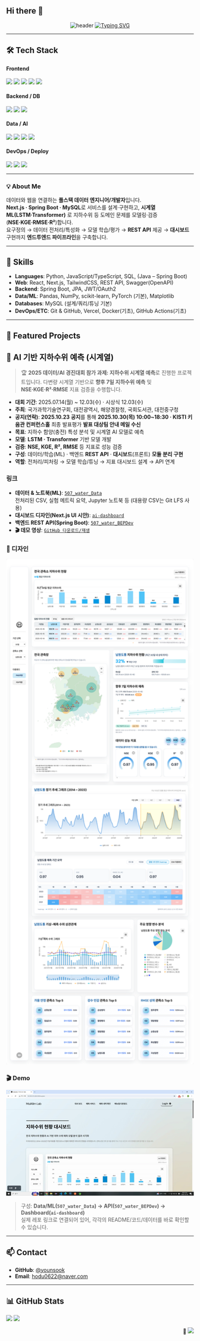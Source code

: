 ## Hi there 👋

<!--
**younsook/younsook** is a ✨ _special_ ✨ repository because its `README.md` (this file) appears on your GitHub profile.

Here are some ideas to get you started:

- 🔭 I’m currently working on ...
- 🌱 I’m currently learning ...
- 👯 I’m looking to collaborate on ...
- 🤔 I’m looking for help with ...
- 💬 Ask me about ...
- 📫 How to reach me: ...
- 😄 Pronouns: ...
- ⚡ Fun fact: ...
-->
<!-- 헤더 배너 -->
<p align="center">
  <img src="https://capsule-render.vercel.app/api?type=transparent&color=gradient&customColorList=0,2,2,5,30&height=150&section=header&text=Younsook's%20GitHub&fontSize=50&fontColor=5C5C5C&animation=fadeIn" alt="header" />
<!-- 타이핑 효과 - 위로 붙이기 위해 margin-top 사용 -->
  <a href="https://git.io/typing-svg" >
    <img src="https://readme-typing-svg.demolab.com/?lines=Data%20%26%20AI%20Enthusiast;Software%20Developer;I%20build%20useful%20web%20%26%20data%20products.&center=true&vCenter=true&pause=1200&size=24&font=Fira+Code&color=%230288D1" alt="Typing SVG" />
  </a>
</p>

---

## 🛠️ Tech Stack

#### Frontend
<p>
  <img src="https://img.shields.io/badge/HTML5-20232a.svg?style=for-the-badge&logo=html5&logoColor=E34F26" />
  <img src="https://img.shields.io/badge/CSS3-20232a.svg?style=for-the-badge&logo=css3&logoColor=1572B6" />
  <img src="https://img.shields.io/badge/JavaScript-20232a.svg?style=for-the-badge&logo=javascript&logoColor=F7DF1E" />
  <img src="https://img.shields.io/badge/React-20232a.svg?style=for-the-badge&logo=react&logoColor=61DAFB" />
  <img src="https://img.shields.io/badge/Next.js-20232a.svg?style=for-the-badge&logo=nextdotjs&logoColor=FFFFFF" />
</p>

#### Backend / DB
<p>
  <img src="https://img.shields.io/badge/Spring%20Boot-20232a.svg?style=for-the-badge&logo=springboot&logoColor=6DB33F" />
  <img src="https://img.shields.io/badge/MySQL-20232a.svg?style=for-the-badge&logo=mysql&logoColor=4479A1" />
  <img src="https://img.shields.io/badge/REST%20API-20232a.svg?style=for-the-badge&logo=swagger&logoColor=85EA2D" />
</p>

#### Data / AI
<p>
  <img src="https://img.shields.io/badge/Python-20232a.svg?style=for-the-badge&logo=python&logoColor=3776AB" />
  <img src="https://img.shields.io/badge/PyTorch-20232a.svg?style=for-the-badge&logo=pytorch&logoColor=EE4C2C" />
  <img src="https://img.shields.io/badge/scikit--learn-20232a.svg?style=for-the-badge&logo=scikitlearn&logoColor=F7931E" />
  <img src="https://img.shields.io/badge/Pandas-20232a.svg?style=for-the-badge&logo=pandas&logoColor=150458" />
</p>

#### DevOps / Deploy
<p>
  <img src="https://img.shields.io/badge/Docker-20232a.svg?style=for-the-badge&logo=docker&logoColor=2496ED" />
  <img src="https://img.shields.io/badge/Vercel-20232a.svg?style=for-the-badge&logo=vercel&logoColor=FFFFFF" />
  <img src="https://img.shields.io/badge/GitHub%20Actions-20232a.svg?style=for-the-badge&logo=githubactions&logoColor=2088FF" />
</p>



---

### 💡 About Me
데이터와 웹을 연결하는 **풀스택 데이터 엔지니어/개발자**입니다.  
**Next.js · Spring Boot · MySQL**로 서비스를 설계·구현하고, **시계열 ML(LSTM·Transformer)** 로 지하수위 등 도메인 문제를 모델링·검증(**NSE·KGE·RMSE·R²**)합니다.  
요구정의 → 데이터 전처리/특성화 → 모델 학습/평가 → **REST API** 제공 → **대시보드** 구현까지 **엔드투엔드 파이프라인**을 구축합니다.


---

## 🔧 Skills
- **Languages**: Python, JavaScript/TypeScript, SQL, (Java – Spring Boot)
- **Web**: React, Next.js, TailwindCSS, REST API, Swagger(OpenAPI)
- **Backend**: Spring Boot, JPA, JWT/OAuth2
- **Data/ML**: Pandas, NumPy, scikit-learn, PyTorch (기본), Matplotlib
- **Databases**: MySQL (설계/쿼리/튜닝 기본)
- **DevOps/ETC**: Git & GitHub, Vercel, Docker(기초), GitHub Actions(기초)

---

## 📂 Featured Projects
## 🌊 AI 기반 지하수위 예측 (시계열)

> 🏆 **2025 데이터/AI 경진대회 참가 과제: 지하수위 시계열 예측**로 진행한 프로젝트입니다.
> 다변량 시계열 기반으로 **향후 7일 지하수위 예측** 및 **NSE·KGE·R²·RMSE** 지표 검증을 수행합니다.

- **대회 기간**: 2025.07.14(월) ~ 12.03(수) · 시상식 12.03(수)
- **주최**: 국가과학기술연구회, 대전광역시, 해양경찰청, 국회도서관, 대전중구청 
- **공지(연락)**: **2025.10.23 공지**를 통해 **2025.10.30(목) 10:00~18:30 · KISTI 키움관 컨퍼런스홀** 최종 발표평가 **발표 대상팀 안내 메일 수신**
- **목표**: 지하수 함양(충전) 특성 분석 및 시계열 AI 모델로 예측
- **모델**: **LSTM · Transformer** 기반 모델 개발
- **검증**: **NSE, KGE, R², RMSE** 등 지표로 성능 검증
- **구성**: 데이터/학습(ML) · 백엔드 **REST API** · **대시보드**(프론트) **모듈 분리 구현**
- **역할**: 전처리/피처링 → 모델 학습/튜닝 → 지표 대시보드 설계 → API 연계

### 링크
- **데이터 & 노트북(ML)**: [`507_water_Data`](https://github.com/younsook/507_water_Data)  
  전처리된 CSV, 실험 메트릭 요약, Jupyter 노트북 등 (대용량 CSV는 Git LFS 사용)
- **대시보드 디자인(Next.js UI 시안)**: [`ai-dashboard`](https://github.com/younsook/ai-dashboard)  
- **백엔드 REST API(Spring Boot)**: [`507_water_BEPDev`](https://github.com/younsook/507_water_BEPDev)
- **🎬 데모 영상**: [`GitHub 다운로드/재생`](https://github.com/younsook/ai-dashboard/blob/main/docs/video/20251016_watervideo.mp4?raw=1)

### 🎨 디자인
<a href="https://github.com/younsook/ai-dashboard/blob/main/docs/design/dashboard-2025-10-16T04-13-07-964Z.png?raw=1">
  <img src="https://github.com/younsook/ai-dashboard/blob/main/docs/design/dashboard-2025-10-16T04-13-07-964Z.png?raw=1" alt="AI Dashboard Design" width="720">
</a>

### 🎬 Demo
<a href="https://www.awesomescreenshot.com/video/45335614?key=22b6bf02e01734f2ad832fc28d025077" target="_blank" rel="noopener noreferrer">
  <img src="https://github.com/younsook/ai-dashboard/blob/main/docs/video/demo_thumb.png?raw=1" alt="Demo Thumbnail" width="640" />
</a>

> 구성: **Data/ML(`507_water_Data`) → API(`507_water_BEPDev`) → Dashboard(`ai-dashboard`)**  
> 실제 레포 링크로 연결되어 있어, 각각의 README/코드/데이터를 바로 확인할 수 있습니다.



---

## 📫 Contact
- **GitHub**: [@younsook](https://github.com/younsook)
- **Email**: <!-- TODO: 이메일 공개 시 아래 주소를 본인 것으로 교체하세요 --> hodu0622@naver.com

---

## 📊 GitHub Stats
<p>
  <img src="https://github-readme-stats.vercel.app/api?username=younsook&show_icons=true&theme=transparent&hide_border=true&count_private=true" height="165" />
  <img src="https://github-readme-stats.vercel.app/api/top-langs/?username=younsook&layout=compact&theme=transparent&hide_border=true" height="165" />
</p>

<!-- 방문자 수(원하면 사용) -->
<p align="right">
  👀 <img src="https://komarev.com/ghpvc/?username=younsook&style=flat-square" />
</p>
